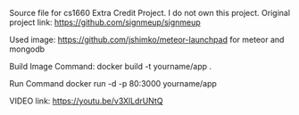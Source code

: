 Source file for cs1660 Extra Credit Project.
I do not own this project.
Original project link: https://github.com/signmeup/signmeup

Used image: https://github.com/jshimko/meteor-launchpad for meteor and mongodb

Build Image Command:
docker build -t yourname/app .

Run Command
docker run -d -p 80:3000 yourname/app


VIDEO link: https://youtu.be/v3XlLdrUNtQ